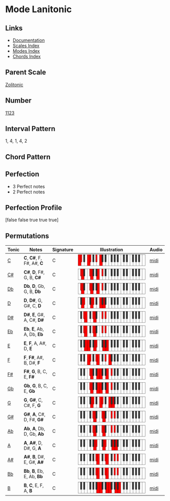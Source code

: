 # Mode Lanitonic

## Links

- [Documentation](README.md)
- [Scales Index](Scales.md)
- [Modes Index](Modes.md)
- [Chords Index](Chords.md)

## Parent Scale

[Zolitonic](ScaleZolitonic.md)

## Number

[1123](https://ianring.com/musictheory/scales/1123)

## Interval Pattern

1, 4, 1, 4, 2

## Chord Pattern



## Perfection

- 3 Perfect notes
- 2 Perfect notes

## Perfection Profile

[false false true true true]

## Permutations

| Tonic | Notes | Signature | Illustration | Audio |
|-------|-------|-----------|--------------|-------|
| [C](ModeCNaturalLanitonic.md) | **C**, **C#**, F, F#, A#, **C** | C | ![CNaturalLanitonic](ModeCNaturalLanitonic.png) | [midi](https://github.com/edipermadi/music/blob/main/docs/ModeCNaturalLanitonic.mid?raw=true) |
| [C#](ModeCSharpLanitonic.md) | **C#**, **D**, F#, G, B, **C#** | C | ![CSharpLanitonic](ModeCSharpLanitonic.png) | [midi](https://github.com/edipermadi/music/blob/main/docs/ModeCSharpLanitonic.mid?raw=true) |
| [Db](ModeDFlatLanitonic.md) | **Db**, **D**, Gb, G, B, **Db** | C | ![DFlatLanitonic](ModeDFlatLanitonic.png) | [midi](https://github.com/edipermadi/music/blob/main/docs/ModeDFlatLanitonic.mid?raw=true) |
| [D](ModeDNaturalLanitonic.md) | **D**, **D#**, G, G#, C, **D** | C | ![DNaturalLanitonic](ModeDNaturalLanitonic.png) | [midi](https://github.com/edipermadi/music/blob/main/docs/ModeDNaturalLanitonic.mid?raw=true) |
| [D#](ModeDSharpLanitonic.md) | **D#**, **E**, G#, A, C#, **D#** | C | ![DSharpLanitonic](ModeDSharpLanitonic.png) | [midi](https://github.com/edipermadi/music/blob/main/docs/ModeDSharpLanitonic.mid?raw=true) |
| [Eb](ModeEFlatLanitonic.md) | **Eb**, **E**, Ab, A, Db, **Eb** | C | ![EFlatLanitonic](ModeEFlatLanitonic.png) | [midi](https://github.com/edipermadi/music/blob/main/docs/ModeEFlatLanitonic.mid?raw=true) |
| [E](ModeENaturalLanitonic.md) | **E**, **F**, A, A#, D, **E** | C | ![ENaturalLanitonic](ModeENaturalLanitonic.png) | [midi](https://github.com/edipermadi/music/blob/main/docs/ModeENaturalLanitonic.mid?raw=true) |
| [F](ModeFNaturalLanitonic.md) | **F**, **F#**, A#, B, D#, **F** | C | ![FNaturalLanitonic](ModeFNaturalLanitonic.png) | [midi](https://github.com/edipermadi/music/blob/main/docs/ModeFNaturalLanitonic.mid?raw=true) |
| [F#](ModeFSharpLanitonic.md) | **F#**, **G**, B, C, E, **F#** | C | ![FSharpLanitonic](ModeFSharpLanitonic.png) | [midi](https://github.com/edipermadi/music/blob/main/docs/ModeFSharpLanitonic.mid?raw=true) |
| [Gb](ModeGFlatLanitonic.md) | **Gb**, **G**, B, C, E, **Gb** | C | ![GFlatLanitonic](ModeGFlatLanitonic.png) | [midi](https://github.com/edipermadi/music/blob/main/docs/ModeGFlatLanitonic.mid?raw=true) |
| [G](ModeGNaturalLanitonic.md) | **G**, **G#**, C, C#, F, **G** | C | ![GNaturalLanitonic](ModeGNaturalLanitonic.png) | [midi](https://github.com/edipermadi/music/blob/main/docs/ModeGNaturalLanitonic.mid?raw=true) |
| [G#](ModeGSharpLanitonic.md) | **G#**, **A**, C#, D, F#, **G#** | C | ![GSharpLanitonic](ModeGSharpLanitonic.png) | [midi](https://github.com/edipermadi/music/blob/main/docs/ModeGSharpLanitonic.mid?raw=true) |
| [Ab](ModeAFlatLanitonic.md) | **Ab**, **A**, Db, D, Gb, **Ab** | C | ![AFlatLanitonic](ModeAFlatLanitonic.png) | [midi](https://github.com/edipermadi/music/blob/main/docs/ModeAFlatLanitonic.mid?raw=true) |
| [A](ModeANaturalLanitonic.md) | **A**, **A#**, D, D#, G, **A** | C | ![ANaturalLanitonic](ModeANaturalLanitonic.png) | [midi](https://github.com/edipermadi/music/blob/main/docs/ModeANaturalLanitonic.mid?raw=true) |
| [A#](ModeASharpLanitonic.md) | **A#**, **B**, D#, E, G#, **A#** | C | ![ASharpLanitonic](ModeASharpLanitonic.png) | [midi](https://github.com/edipermadi/music/blob/main/docs/ModeASharpLanitonic.mid?raw=true) |
| [Bb](ModeBFlatLanitonic.md) | **Bb**, **B**, Eb, E, Ab, **Bb** | C | ![BFlatLanitonic](ModeBFlatLanitonic.png) | [midi](https://github.com/edipermadi/music/blob/main/docs/ModeBFlatLanitonic.mid?raw=true) |
| [B](ModeBNaturalLanitonic.md) | **B**, **C**, E, F, A, **B** | C | ![BNaturalLanitonic](ModeBNaturalLanitonic.png) | [midi](https://github.com/edipermadi/music/blob/main/docs/ModeBNaturalLanitonic.mid?raw=true) |
